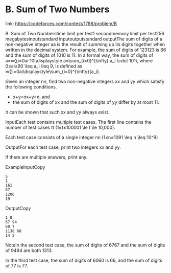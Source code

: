 # B. Sum of Two Numbers 
 
 link: https://codeforces.com/contest/1788/problem/B 
 
 B. Sum of Two Numberstime limit per test1 secondmemory limit per test256 megabytesinputstandard inputoutputstandard outputThe sum of digits of a non-negative integer aa is the result of summing up its digits together when written in the decimal system. For example, the sum of digits of 123123 is 66 and the sum of digits of 1010 is 11. In a formal way, the sum of digits of a=∞∑i=0ai⋅10i\displaystyle a=\sum\_{i=0}^{\infty} a\_i \cdot 10^i, where 0≤ai≤90 \leq a\_i \leq 9, is defined as ∞∑i=0ai\displaystyle\sum\_{i=0}^{\infty}{a\_i}.

Given an integer nn, find two non-negative integers xx and yy which satisfy the following conditions.

* x+y=nx+y=n, and
* the sum of digits of xx and the sum of digits of yy differ by at most 11.

It can be shown that such xx and yy always exist.

InputEach test contains multiple test cases. The first line contains the number of test cases tt (1≤t≤100001 \le t \le 10\,000). 

Each test case consists of a single integer nn (1≤n≤1091 \leq n \leq 10^9)

OutputFor each test case, print two integers xx and yy.

If there are multiple answers, print any.

ExampleInputCopy
```
5
1
161
67
1206
19

```
OutputCopy
```
1 0
67 94
60 7
1138 68
14 5
```
NoteIn the second test case, the sum of digits of 6767 and the sum of digits of 9494 are both 1313.

In the third test case, the sum of digits of 6060 is 66, and the sum of digits of 77 is 77.

